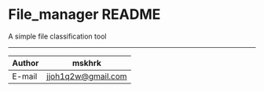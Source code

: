 File_manager README
===========================
A simple file classification tool

****
	
|Author|mskhrk|
|---|---
|E-mail|jjoh1q2w@gmail.com
